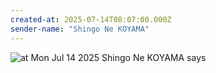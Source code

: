 ```yaml
---
created-at: 2025-07-14T08:07:00.000Z
sender-name: "Shingo Ne KOYAMA"
---
```


![at Mon Jul 14 2025 Shingo Ne KOYAMA says](/messages/images/IMG-20250714-WA0007.jpg)


